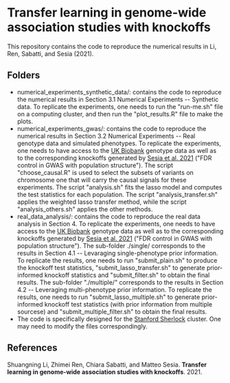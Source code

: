 # Transfer learning in genome-wide association studies with knockoffs
This repository contains the code to reproduce the numerical results in Li, Ren, Sabatti, and Sesia (2021).

## Folders
* numerical_experiments_synthetic_data/: contains the code to reproduce the numerical results in Section 3.1 Numerical Experiments -- Synthetic data. To replicate the experiments, one needs to run the "run-me.sh" file on a computing cluster, and then run the "plot_results.R" file to make the plots. 
* numerical_experiments_gwas/: contains the code to reproduce the numerical results in Section 3.2 Numerical Experiments -- Real genotype data and simulated phenotypes. To replicate the experiments, one needs to have access to the [UK Biobank](https://www.ukbiobank.ac.uk/) genotype data as well as to the corresponding knockoffs generated by [Sesia et al. 2021](https://doi.org/10.1101/2020.08.04.236703) ("FDR control in GWAS with population structure"). The script "choose_causal.R" is used to select the subsets of variants on chromosome one that will carry the causal signals for these experiments. The script "analysis.sh" fits the lasso model and computes the test statistics for each population. The script "analysis_transfer.sh" applies the weighted lasso transfer method, while the script "analysis_others.sh" applies the other methods. 
* real_data_analysis/: contains the code to reproduce the real data analysis in Section 4. To replicate the experiments, one needs to have access to the [UK Biobank](https://www.ukbiobank.ac.uk/) genotype data as well as to the corresponding knockoffs generated by [Sesia et al. 2021](https://doi.org/10.1101/2020.08.04.236703) ("FDR control in GWAS with population structure"). The sub-folder ./single/ corresponds to the results in Section 4.1 -- Levaraging single-phenotype prior information. To replicate the results, one needs to run "submit_plain.sh" to produce the knockoff test statistics, "submit_lasso_transfer.sh" to generate prior-informed knockoff statistics and "submit_filter.sh" to obtain the final results. The sub-folder "./multiple/" corresponds to the results in Section 4.2 -- Leveraging multi-phenotype prior information. To replicate the results, one needs to run "submit_lasso_multiple.sh" to generate prior-informed knockoff test statistics (with prior information from multiple sourcese) and "submit_multiple_filter.sh" to obtain the final results. 
* The code is specifically designed for the [Stanford Sherlock](https://www.sherlock.stanford.edu/) cluster. One may need to modify the files correspondingly. 

## References
Shuangning Li, Zhimei Ren, Chiara Sabatti, and Matteo Sesia. <b>Transfer learning in genome-wide association studies with knockoffs</b>. 2021.
